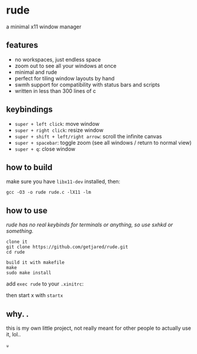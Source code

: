 # rude

a minimal x11 window manager

## features

- no workspaces, just endless space
- zoom out to see all your windows at once
- minimal and rude
- perfect for tiling window layouts by hand
- swmh support for compatibility with status bars and scripts
- written in less than 300 lines of c

## keybindings

- `super + left click`: move window
- `super + right click`: resize window
- `super + shift + left/right arrow`: scroll the infinite canvas
- `super + spacebar`: toggle zoom (see all windows / return to normal view)
- `super + q`: close window

## how to build

make sure you have `libx11-dev` installed, then:

```
gcc -O3 -o rude rude.c -lX11 -lm
```

## how to use

*rude has no real keybinds for terminals or anything, so use sxhkd or something.*


```
clone it
git clone https://github.com/getjared/rude.git
cd rude

build it with makefile
make
sudo make install
```

add ```exec rude``` to your `.xinitrc`:

then start x with `startx`



## why. .

this is my own little project, not really meant for other people to actually use it, lol..

💀
